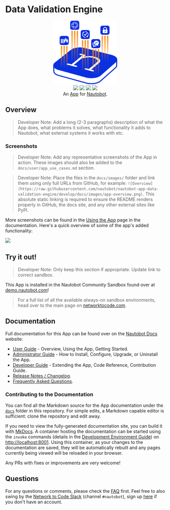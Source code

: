 # Data Validation Engine

<!--
Developer Note - Remove Me!

The README will have certain links/images broken until the PR is merged into `develop`. Update the GitHub links with whichever branch you're using (main etc.) if different.

The logo of the project is a placeholder (docs/images/icon-nautobot-data-validation-engine.png) - please replace it with your app icon, making sure it's at least 200x200px and has a transparent background!

To avoid extra work and temporary links, make sure that publishing docs (or merging a PR) is done at the same time as setting up the docs site on RTD, then test everything.
-->

<p align="center">
  <img src="https://raw.githubusercontent.com/nautobot/nautobot-app-data-validation-engine/develop/docs/images/icon-nautobot-data-validation-engine.png" class="logo" height="200px">
  <br>
  <a href="https://github.com/nautobot/nautobot-app-data-validation-engine/actions"><img src="https://github.com/nautobot/nautobot-app-data-validation-engine/actions/workflows/ci.yml/badge.svg?branch=main"></a>
  <a href="https://docs.nautobot.com/projects/data-validation/en/latest"><img src="https://readthedocs.org/projects/nautobot-app-data-validation-engine/badge/"></a>
  <a href="https://pypi.org/project/nautobot-data-validation-engine/"><img src="https://img.shields.io/pypi/v/nautobot-data-validation-engine"></a>
  <a href="https://pypi.org/project/nautobot-data-validation-engine/"><img src="https://img.shields.io/pypi/dm/nautobot-data-validation-engine"></a>
  <br>
  An <a href="https://www.networktocode.com/nautobot/apps/">App</a> for <a href="https://nautobot.com/">Nautobot</a>.
</p>

## Overview

> Developer Note: Add a long (2-3 paragraphs) description of what the App does, what problems it solves, what functionality it adds to Nautobot, what external systems it works with etc.

### Screenshots

> Developer Note: Add any representative screenshots of the App in action. These images should also be added to the `docs/user/app_use_cases.md` section.

> Developer Note: Place the files in the `docs/images/` folder and link them using only full URLs from GitHub, for example: `![Overview](https://raw.githubusercontent.com/nautobot/nautobot-app-data-validation-engine/develop/docs/images/app-overview.png)`. This absolute static linking is required to ensure the README renders properly in GitHub, the docs site, and any other external sites like PyPI.

More screenshots can be found in the [Using the App](https://docs.nautobot.com/projects/data-validation/en/latest/user/app_use_cases/) page in the documentation. Here's a quick overview of some of the app's added functionality:

![](https://raw.githubusercontent.com/nautobot/nautobot-app-data-validation-engine/develop/docs/images/placeholder.png)

## Try it out!

> Developer Note: Only keep this section if appropriate. Update link to correct sandbox.

This App is installed in the Nautobot Community Sandbox found over at [demo.nautobot.com](https://demo.nautobot.com/)!

> For a full list of all the available always-on sandbox environments, head over to the main page on [networktocode.com](https://www.networktocode.com/nautobot/sandbox-environments/).

## Documentation

Full documentation for this App can be found over on the [Nautobot Docs](https://docs.nautobot.com) website:

- [User Guide](https://docs.nautobot.com/projects/data-validation/en/latest/user/app_overview/) - Overview, Using the App, Getting Started.
- [Administrator Guide](https://docs.nautobot.com/projects/data-validation/en/latest/admin/install/) - How to Install, Configure, Upgrade, or Uninstall the App.
- [Developer Guide](https://docs.nautobot.com/projects/data-validation/en/latest/dev/contributing/) - Extending the App, Code Reference, Contribution Guide.
- [Release Notes / Changelog](https://docs.nautobot.com/projects/data-validation/en/latest/admin/release_notes/).
- [Frequently Asked Questions](https://docs.nautobot.com/projects/data-validation/en/latest/user/faq/).

### Contributing to the Documentation

You can find all the Markdown source for the App documentation under the [`docs`](https://github.com/nautobot/nautobot-app-data-validation-engine/tree/develop/docs) folder in this repository. For simple edits, a Markdown capable editor is sufficient: clone the repository and edit away.

If you need to view the fully-generated documentation site, you can build it with [MkDocs](https://www.mkdocs.org/). A container hosting the documentation can be started using the `invoke` commands (details in the [Development Environment Guide](https://docs.nautobot.com/projects/data-validation/en/latest/dev/dev_environment/#docker-development-environment)) on [http://localhost:8001](http://localhost:8001). Using this container, as your changes to the documentation are saved, they will be automatically rebuilt and any pages currently being viewed will be reloaded in your browser.

Any PRs with fixes or improvements are very welcome!

## Questions

For any questions or comments, please check the [FAQ](https://docs.nautobot.com/projects/data-validation/en/latest/user/faq/) first. Feel free to also swing by the [Network to Code Slack](https://networktocode.slack.com/) (channel `#nautobot`), sign up [here](http://slack.networktocode.com/) if you don't have an account.
